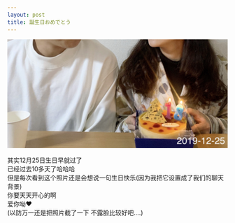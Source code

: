 ```yaml
---
layout: post
title: 誕生日おめでとう
---
```


![first blog](https://github.com/729246342/729246342.github.io/blob/master/images/IMG_3139.jpg?raw=true)

其实12月25日生日早就过了  
已经过去10多天了哈哈哈  
但是每次看到这个照片还是会想说一句生日快乐(因为我把它设置成了我们的聊天背景)  
你要天天开心的啊  
爱你呦❤️  
(以防万一还是把照片截了一下 不露脸比较好吧....)
